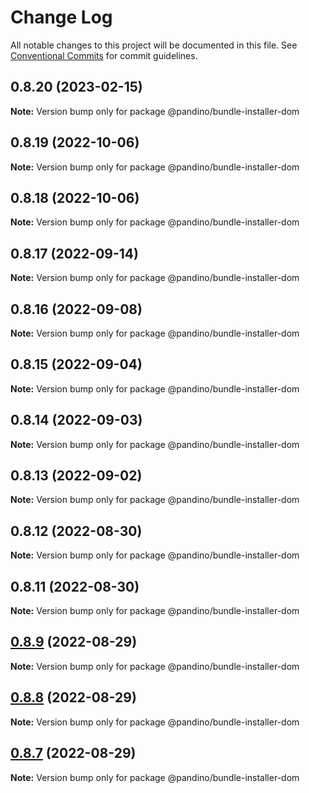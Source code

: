 # Change Log

All notable changes to this project will be documented in this file.
See [Conventional Commits](https://conventionalcommits.org) for commit guidelines.

## 0.8.20 (2023-02-15)

**Note:** Version bump only for package @pandino/bundle-installer-dom

## 0.8.19 (2022-10-06)

**Note:** Version bump only for package @pandino/bundle-installer-dom

## 0.8.18 (2022-10-06)

**Note:** Version bump only for package @pandino/bundle-installer-dom

## 0.8.17 (2022-09-14)

**Note:** Version bump only for package @pandino/bundle-installer-dom

## 0.8.16 (2022-09-08)

**Note:** Version bump only for package @pandino/bundle-installer-dom

## 0.8.15 (2022-09-04)

**Note:** Version bump only for package @pandino/bundle-installer-dom

## 0.8.14 (2022-09-03)

**Note:** Version bump only for package @pandino/bundle-installer-dom

## 0.8.13 (2022-09-02)

**Note:** Version bump only for package @pandino/bundle-installer-dom

## 0.8.12 (2022-08-30)

**Note:** Version bump only for package @pandino/bundle-installer-dom

## 0.8.11 (2022-08-30)

**Note:** Version bump only for package @pandino/bundle-installer-dom

## [0.8.9](https://github.com/BlackBeltTechnology/pandino/compare/v0.8.8...v0.8.9) (2022-08-29)

**Note:** Version bump only for package @pandino/bundle-installer-dom

## [0.8.8](https://github.com/BlackBeltTechnology/pandino/compare/v0.8.7...v0.8.8) (2022-08-29)

**Note:** Version bump only for package @pandino/bundle-installer-dom

## [0.8.7](https://github.com/BlackBeltTechnology/pandino/compare/v0.8.6...v0.8.7) (2022-08-29)

**Note:** Version bump only for package @pandino/bundle-installer-dom
